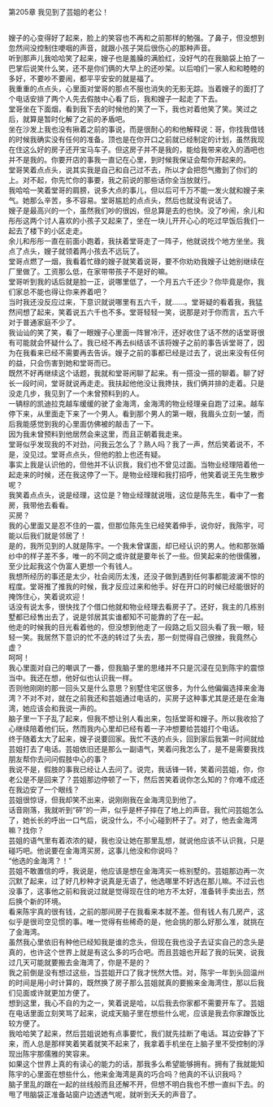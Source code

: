 第205章 我见到了芸姐的老公！
<br />嫂子的心变得好了起来，脸上的笑容也不再和之前那样的勉强。了鼻子，但没想到忽然间没控制住哽咽的声音，就跟小孩子哭后很伤心的那种声音。<br />听到那声儿我哈哈笑了起来，嫂子也是羞臊的满脸红，没好气的在我脑袋上拍了一巴掌后说笑什么笑，还不是你们俩的大早上的还吵架。以后咱们一家人和和睦睦的多好，不要吵不要闹，都平平安安的就是福了。<br />我重重的点点头，心里面对堂哥的那点不服也消失的无影无踪。当着嫂子的面打了个电话安排了两个人先去假肢中心看了后，我和嫂子一起走了下去。<br />堂哥坐在下面烟，看到我下去的时候他的笑了一下，我也对着他笑了笑。笑过之后，就算是暂时化解了之前的矛盾吧。<br />坐在沙发上我也没有揪着之前的事说，而是很耐心的和他解释说：哥，你找我借钱的时候我确实没有任何的准备。顶也是在你开口之前就已经制定的计划，虽然我现在住这么好的房子还开宝马车子。但这房子并不是我的，能给我带来收入的酒吧也并不是我的。你要开店的事我一直记在心里，到时候我保证会帮你开起来的。<br />堂哥笑着点点头，说其实我是自己和自己过不去，所以才会把怨气撒到了你们的上。对不起，你先忙你的事要，我之前说的那些话你全当放就行。<br />我哈哈一笑着堂哥的肩膀，说多大点的事儿，但以后可千万不能一发火就和嫂子来气。她那么辛苦，多不容易。堂哥尴尬的点点头，然后也就没有说话了。<br />嫂子是最高兴的一个，虽然我们吵的很凶，但总算是去的也快。没了吵闹，余儿和彤彤这两个讨人喜欢的小孩子又起来了，坐在一块儿开开心心的吃过早饭后我们一起去了楼下的小区走走。<br />余儿和彤彤一直在前面小跑着，我扶着堂哥走了一阵子，他就说找个地方坐坐。我点了点头，嫂子就领着两小孩去不远玩了。<br />堂哥点燃了一烟，我看着忙碌的嫂子就笑着说哥，要不你劝劝我嫂子让她别继续在厂里做了。工资那么低，在家带带孩子不是好的嘛。<br />堂哥听到我的话后就是脸一正，说哪里低了，一个月五六千还少？你毕竟是你，我们家总不能也得让你来养着吧？<br />当时我还没反应过来，下意识就说哪里有五六千，就……。堂哥疑的看着我，我猛然间想了起来，笑着说五六千也不多。堂哥轻轻一笑，说那是对于你而言，五六千对于普通家庭不少了。<br />我讪讪的笑了笑，看了一眼嫂子心里面一阵冒冷汗，还好收住了话不然的话堂哥很有可能就会怀疑什么了。我已经不再去纠结该不该将嫂子之前的事告诉堂哥了，因为在我看来已经不需要再去告诉。嫂子之前的事都已经是过去了，说出来没有任何的益，只会伤害到她和堂哥而已。<br />既然不好再继续这个话题，我就和堂哥闲聊了起来。有一搭没一搭的聊着。聊了好长一段时间，堂哥就说再走走。我扶起他他没让我搀扶，我们俩并排的走着。只是没走几步，我见到了一个未曾预料到的人。<br />一辆棕的凯迪拉克越车缓缓的驶了金海湾，金海湾的物业经理亲自跑了过来。越车停下来，从里面走下来了一个男人。看到那个男人的第一眼，我眉头立刻一皱，而后我能感觉到我的心里面仿佛被的敲击了一下。<br />因为我未曾预料到他居然会来这里，而且正朝着我走来。<br />堂哥似乎发现我的不对劲，问我云怎么了？熟人吗？我了一声，然后笑着说不，不是，没见过。堂哥点点头，但他的脸上也还有疑。<br />事实上我是认识他的，但他并不认识我，我们也不曾见过面。当物业经理陪着他一起走来的时候，还在我这停了一下。是物业经理和我打招呼，他笑着说王先生散步呢？<br />我笑着点点头，说是经理，这位是？物业经理就说哦，这位是陈先生，看中了一套房，我带他去看看。<br />买房？<br />我的心里面又是忍不住的一震，但那位陈先生已经笑着伸手，说你好，我陈宇，可能以后我们就是邻居了！<br />是的，我所见到的人就是陈宇。一个我未曾谋面，却已经认识的男人。他和那张婚纱中的样子差不多，唯一的不同之或许就是要年长了一些。但笑起来的他很儒雅，至少比起我这个伪富人更想一个有钱人。<br />我想所经历的事还是太少，社会阅历太浅，还没子做到遇到任何事都能波澜不惊的程度。堂哥推了推我的时候，我才反应过来和他手。好在开口的时候已经能很好的掩饰住心，笑着说欢迎！<br />话没有说太多，很快找了个借口他就和物业经理去看房子了。还好，我主的几栋别墅都已经售出去了，说是邻居其实谁都知不可能靠的了在一起。<br />他走的时候我的目光看着他的，但没想到他走了一段路之后又回头看了我一眼，轻轻一笑。我居然下意识的忙不迭的转过了头去，那一刻觉得自己很挫，我竟然心虚？<br />呵呵！<br />我心里面对自己的嘲讽了一番，但我脑子里的思绪并不只是沉浸在见到陈宇的震惊当中。我还在想，他好似也认识我一样。<br />否则他刚刚的那一回头又是什么意思？别墅住宅区很多，为什么他偏偏选择来金海湾？不对不对，就在之前我还和芸姐通过电话的，买房子这种事尤其是还是在金海湾，她应该会和我说一声的。<br />脑子里一下子乱了起来，但我不想让别人看出来，包括堂哥和嫂子。所以我收拾了心继续陪着他们玩，然而我内心里却已经有着一子冲想要给芸姐打个电话。<br />终于随着太大了起来，嫂子说要回家。我忙不迭的点头，回到家后我第一时间就给芸姐打去了电话。芸姐依旧还是那么一副语气，笑着问我怎么了，是不是需要我找朋友帮你去问问假肢中心的事？<br />我说不是，假肢的事我已经让人去问了。说完，我话锋一转，笑着问芸姐，你，你老公是不是回来了？芸姐那边停顿了一下，然后苦笑着说你怎么知的？你难不成还在我边安了一个眼线？<br />芸姐很惊讶，但我却笑不出来，说刚刚我在金海湾见到他了。<br />话音刚落，我就听到“砰”的一声，似乎是杯子摔在了地上的声音。我忙问芸姐怎么了，她长长的呼出一口气后，说没什么，不小心碰到杯子了。对了，他去金海湾嘛？找你？<br />芸姐的语气里有着浓浓的疑，我也没让她在那里乱想，就说他应该不认识我，只是碰巧吧。他说要在金海湾买房，这事儿他没和你说吗？<br />“他选的金海湾？！”<br />芸姐不敢置信的呼，我说是，他应该是想在金海湾买一栋别墅的。芸姐那边再一次沉默了起来，过了好几秒种才说真是无语了，他选哪里不好选在那儿嘛。不过云也没事了，这事他之前和我说过就是觉得现在住的地方不太好，准备转手卖出去，然后换个新的环境。<br />看来陈宇真的很有钱，之前的那间房子在我看来本就不差。但有钱人有几房产，这似乎是很司空见惯的事。唯一觉得有些稀奇的是，他会挑的那么好那么准，就挑在了金海湾。<br />虽然我心里依旧有种他已经知我是谁的念头，但现在我也没子去证实自己的念头是真的，也许这个世界上就是有这么多的巧合吧。而且芸姐也开起了我的玩笑，说我过几天可能就要搬去金海湾了，你是不是的？<br />我之前倒是没有想过这些，当芸姐开口了我才恍然大悟。对，陈宇一年到头回温州的时间是用小时计算的，既然换了房子那么芸姐就真的要搬来金海湾住，那以后我们见面或许就更加方便了。<br />想到这里，我心不自的为之一，笑着说是哈，以后我去你家都不需要开车了。芸姐在电话里面立刻笑骂了起来，说成天脑子里在想些什么呢，应该是我去你家蹭饭比较方便了。<br />我哈哈笑了起来，然后芸姐说她有点事要忙，我们就先挂断了电话。耳边安静了下来，而人总是那样笑着笑着就笑不起来了，我拿着手机坐在上脑子里不受控制的浮现出陈宇那儒雅的笑容来。<br />如果这个世界上真的有读心的能力的话，那我多么希望能够拥有。拥有了我就能知陈宇的心里面在想些什么，他来金海湾是真的巧合吗？他真的不认识我吗？<br />脑子里乱的跟在一起的丝线般而且还解不开，但想不明白我也不想一直纠下去。的甩了甩脑袋正准备站窗户边透透气呢，就听到夭夭的声音了。